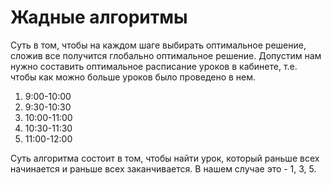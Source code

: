 # Жадные алгоритмы
Суть в том, чтобы на каждом шаге выбирать оптимальное решение, сложив все получится глобально оптимальное решение. Допустим нам нужно составить оптимальное расписание уроков в кабинете, т.е. чтобы как можно больше уроков было проведено в нем.
1. 9:00-10:00
2. 9:30-10:30
3. 10:00-11:00
4. 10:30-11:30
5. 11:00-12:00

Суть алгоритма состоит в том, чтобы найти урок, который раньше всех начинается и раньше всех заканчивается. В нашем случае это - 1, 3, 5.

